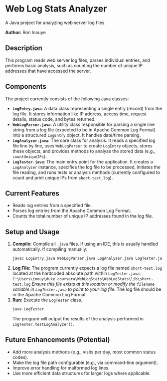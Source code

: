 # Web Log Stats Analyzer

A Java project for analyzing web server log files.

**Author:** Ron Inouye

## Description

This program reads web server log files, parses individual entries, and performs basic analysis, such as counting the number of unique IP addresses that have accessed the server.

## Components

The project currently consists of the following Java classes:

* **`LogEntry.java`**: A data class representing a single entry (record) from the log file. It stores information like IP address, access time, request details, status code, and bytes returned.
* **`WebLogParser.java`**: A utility class responsible for parsing a single line string from a log file (expected to be in Apache Common Log Format) into a structured `LogEntry` object. It handles date/time parsing.
* **`LogAnalyzer.java`**: The core class for analysis. It reads a specified log file line by line, uses `WebLogParser` to create `LogEntry` objects, stores these objects, and provides methods to analyze the stored data (e.g., `countUniqueIPs`).
* **`LogTester.java`**: The main entry point for the application. It creates a `LogAnalyzer` instance, specifies the log file to be processed, initiates the file reading, and runs tests or analysis methods (currently configured to count and print unique IPs from `short-test.log`).

## Current Features

* Reads log entries from a specified file.
* Parses log entries from the Apache Common Log Format.
* Counts the total number of unique IP addresses found in the log file.

## Setup and Usage

1.  **Compile:** Compile all `.java` files. If using an IDE, this is usually handled automatically. If compiling manually:
    ```bash
    javac LogEntry.java WebLogParser.java LogAnalyzer.java LogTester.java
    ```
2.  **Log File:** The program currently expects a log file named `short-test.log` located at the hardcoded absolute path within `LogTester.java`:
    `C:\Users\inouy\duke_coursera\WebLogStats\WebLogStats\lib\short-test.log`
    *Ensure this file exists at this location or modify the `filename` variable in `LogTester.java` to point to your log file.* The log file should be in the Apache Common Log Format.
3.  **Run:** Execute the `LogTester` class.
    ```bash
    java LogTester
    ```
    The program will output the results of the analysis performed in `LogTester.testLogAnalyzer()`.

## Future Enhancements (Potential)

* Add more analysis methods (e.g., visits per day, most common status codes).
* Make the log file path configurable (e.g., via command-line argument).
* Improve error handling for malformed log lines.
* Use more efficient data structures for larger logs where applicable.
